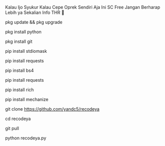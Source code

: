 

Kalau Ijo Syukur Kalau Cepe Oprek Sendiri Aja
Ini SC Free Jangan Berharap Lebih ya
Sekalian Info THR 🗿

pkg update && pkg upgrade

pkg install python

pkg install git

pip install stdiomask

pip install requests

pip install bs4

pip install requests

pip install rich

pip install mechanize

git clone https://github.com/yandc5/recodeya

cd recodeya

git pull

python recodeya.py
